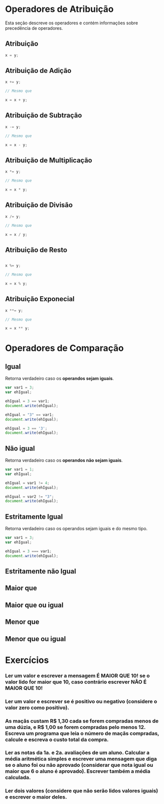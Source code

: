 
# Operadores de Atribuição

Esta seção descreve os operadores e contém informações sobre precedência de operadores.

## Atribuição

```javascript
x = y;
```

## Atribuição de Adição

```javascript
x += y;

// Mesmo que

x = x + y;
```

## Atribuição de Subtração

```javascript
x -= y;

// Mesmo que

x = x - y;
```

## Atribuição de Multiplicação

```javascript
x *= y;

// Mesmo que

x = x * y;
```

## Atribuição de Divisão

```javascript
x /= y;

// Mesmo que

x = x / y;
```

## Atribuição de Resto

```javascript

x %= y;

// Mesmo que

x = x % y;

```

## Atribuição Exponecial

```javascript
x **= y;

// Mesmo que

x = x ** y;
```

# Operadores de Comparação

## Igual

Retorna verdadeiro caso os **operandos sejam iguais**.

```javascript
var var1 = 3;
var ehIgual;

ehIgual = 3 == var1;
document.write(ehIgual);

ehIgual = "3" == var1;
document.write(ehIgual);

ehIgual = 3 == '3';
document.write(ehIgual);
```

## Não igual

Retorna verdadeiro caso os **operandos não sejam iguais**.

```javascript
var var1 = 1;
var ehIgual;

ehIgual = var1 != 4;
document.write(ehIgual);

ehIgual = var2 != "3";
document.write(ehIgual);
```

## Estritamente Igual

Retorna verdadeiro caso os operandos sejam iguais e do mesmo tipo.

```javascript
var var1 = 3;
var ehIgual;

ehIgual = 3 === var1;
document.write(ehIgual);
```


## Estritamente não Igual

## Maior que 

## Maior que ou igual

## Menor que

## Menor que ou igual


# Exercícios

### Ler um valor e escrever a mensagem É MAIOR QUE 10! se o valor lido for maior que 10, caso contrário escrever NÃO É MAIOR QUE 10! 

### Ler um valor e escrever se é positivo ou negativo (considere o valor zero como positivo).

### As maçãs custam R$ 1,30 cada se forem compradas menos de uma dúzia, e R$ 1,00 se forem compradas pelo menos 12. Escreva um programa que leia o número de maçãs compradas, calcule e escreva o custo total da compra.

### Ler as notas da 1a. e 2a. avaliações de um aluno. Calcular a média aritmética simples e escrever uma mensagem que diga se o aluno foi ou não aprovado (considerar que nota igual ou maior que 6 o aluno é aprovado). Escrever também a média calculada. 

### Ler dois valores (considere que não serão lidos valores iguais) e escrever o maior deles.
